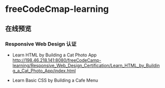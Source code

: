 # freeCodeCmap-learning

## 在线预览

### Responsive Web Design 认证
- Learn HTML by Building a Cat Photo App
    http://198.46.218.141:8080/freeCodeCamp-learning/Responsive_Web_Design_Certification/Learn_HTML_by_Building_a_Cat_Photo_App/index.html

- Learn Basic CSS by Building a Cafe Menu
